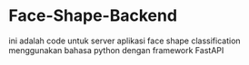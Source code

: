 # Face-Shape-Backend

ini adalah code untuk server aplikasi face shape classification menggunakan bahasa python dengan framework FastAPI
